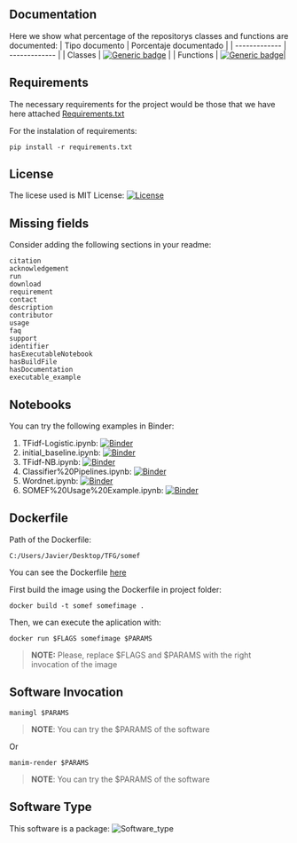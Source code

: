 
## Documentation
Here we show what percentage of the repositorys classes and functions are documented:
| Tipo documento  | Porcentaje documentado |
| ------------- | ------------- |
| Classes  | [![Generic badge](https://img.shields.io/badge/CLASSES-5.03-red.svg)](https://shields.io/)  |
| Functions  | [![Generic badge](https://img.shields.io/badge/FUNCTIONS-15.61-red.svg)](https://shields.io/)|

## Requirements
The necessary requirements for the project would be those that we have here attached [Requirements.txt](requirements.txt)

For the instalation of requirements:
```
pip install -r requirements.txt
```
## License
The licese used is MIT License: [![License](https://img.shields.io/badge/LICENSE-MITLicense-blue.svg)](https://api.github.com/licenses/mit)

## Missing fields
Consider adding the following sections in your readme: 
```
citation
acknowledgement
run
download
requirement
contact
description
contributor
usage
faq
support
identifier
hasExecutableNotebook
hasBuildFile
hasDocumentation
executable_example
```
## Notebooks
You can try the following examples in Binder:
 1. TFidf-Logistic.ipynb: [![Binder](https://mybinder.org/badge_logo.svg)](https://raw.githubusercontent.com/KnowledgeCaptureAndDiscovery/somef/master/experiments/TFidf-Logistic.ipynb)
 2. initial_baseline.ipynb: [![Binder](https://mybinder.org/badge_logo.svg)](https://raw.githubusercontent.com/KnowledgeCaptureAndDiscovery/somef/master/experiments/initial_baseline.ipynb)
 3. TFidf-NB.ipynb: [![Binder](https://mybinder.org/badge_logo.svg)](https://raw.githubusercontent.com/KnowledgeCaptureAndDiscovery/somef/master/experiments/TFidf-NB.ipynb)
 4. Classifier%20Pipelines.ipynb: [![Binder](https://mybinder.org/badge_logo.svg)](https://raw.githubusercontent.com/KnowledgeCaptureAndDiscovery/somef/master/experiments/Classifier%20Pipelines.ipynb)
 5. Wordnet.ipynb: [![Binder](https://mybinder.org/badge_logo.svg)](https://raw.githubusercontent.com/KnowledgeCaptureAndDiscovery/somef/master/experiments/header_analysis/Wordnet.ipynb)
 6. SOMEF%20Usage%20Example.ipynb: [![Binder](https://mybinder.org/badge_logo.svg)](https://raw.githubusercontent.com/KnowledgeCaptureAndDiscovery/somef/master/notebook/SOMEF%20Usage%20Example.ipynb)
## Dockerfile
Path of the Dockerfile:
```
C:/Users/Javier/Desktop/TFG/somef 
```
You can see the Dockerfile [here](Dockerfile.txt) 

First build the image using the Dockerfile in project folder:
```
docker build -t somef somefimage . 
```
Then, we can execute the aplication with:
```
docker run $FLAGS somefimage $PARAMS 
```
>**NOTE:** Please, replace $FLAGS and $PARAMS with the right invocation of the image


## Software Invocation

```
manimgl $PARAMS 
```
>**NOTE**: You can try the $PARAMS of the software

Or

```
manim-render $PARAMS 
```
>**NOTE**: You can try the $PARAMS of the software


## Software Type
This software is a package: 
![Software_type](https://img.shields.io/badge/Software-package-blue.svg)

